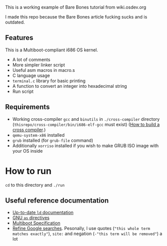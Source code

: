 This is a working example of Bare Bones tutorial from wiki.osdev.org

I made this repo because the Bare Bones article fucking sucks and is outdated.

## Features

This is a Multiboot-compliant i686 OS kernel.

- A lot of comments
- More simpler linker script
- Useful asm macros in macro.s
- C language usage
- `terminal.c` library for basic printing
- A function to convert an integer into hexadecimal string
- Run script

## Requirements

- Working cross-compiler `gcc` and `binutils` in `./cross-compiler` directory (`thisrepo/cross-compiler/bin/i686-elf-gcc` must exist) ([How to build a cross compiler](https://wiki.osdev.org/GCC_Cross-Compiler).)
- `qemu-system-x86` installed
- `grub` installed (for `grub-file` command)
- Additionally `xorriso` installed if you wish to make GRUB ISO image with your OS inside

# How to run

`cd` to this directory and `./run`

## Useful reference documentation

- [Up-to-date `ld` documentation](https://sourceware.org/binutils/docs/ld/index.html)
- [GNU `as` directives](https://sourceware.org/binutils/docs-2.41/as/Pseudo-Ops.html)
- [Multiboot Specification](https://www.gnu.org/software/grub/manual/multiboot/multiboot.html)
- [Refine Google searches](https://support.google.com/websearch/answer/2466433). Pesonally, I use quotes (`"this whole term matches exactly"`), `site:` and negation (`-"this term will be removed"`) a lot
